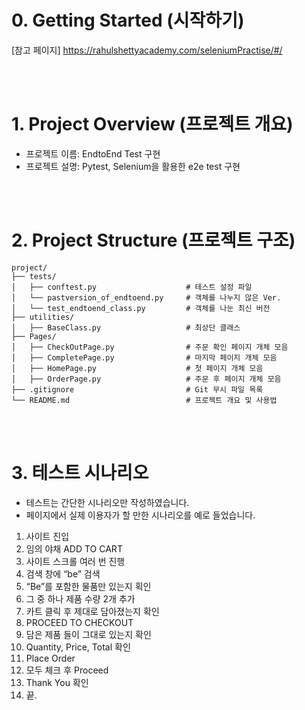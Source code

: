 # 0. Getting Started (시작하기)
[참고 페이지] https://rahulshettyacademy.com/seleniumPractise/#/

<br/>
<br/>

# 1. Project Overview (프로젝트 개요)
- 프로젝트 이름: EndtoEnd Test 구현
- 프로젝트 설명: Pytest, Selenium을 활용한 e2e test 구현

<br/>
<br/>

# 2. Project Structure (프로젝트 구조)
```plaintext
project/
├── tests/
│   ├── conftest.py                    # 테스트 설정 파일
│   └── pastversion_of_endtoend.py     # 객체를 나누지 않은 Ver.
│   └── test_endtoend_class.py         # 객체를 나눈 최신 버전
├── utilities/  
│   ├── BaseClass.py                   # 최상단 클래스
├── Pages/          
│   ├── CheckOutPage.py                # 주문 확인 페이지 개체 모음
│   ├── CompletePage.py                # 마지막 페이지 개체 모음
│   ├── HomePage.py                    # 첫 페이지 개체 모음
│   ├── OrderPage.py                   # 주문 후 페이지 개체 모음
├── .gitignore                         # Git 무시 파일 목록
└── README.md                          # 프로젝트 개요 및 사용법
```

<br/>
<br/>

# 3. 테스트 시나리오
- 테스트는 간단한 시나리오만 작성하였습니다.
- 페이지에서 실제 이용자가 할 만한 시나리오를 예로 들었습니다.

1. 사이트 진입
2. 임의 야채 ADD TO CART
3. 사이트 스크롤 여러 번 진행
4. 검색 창에 “be” 검색
5. “Be”를 포함한 물품만 있는지 획인
6. 그 중 하나 제품 수량 2개 추가
7. 카트 클릭 후 제대로 담아졌는지 확인
8. PROCEED TO CHECKOUT
9. 담은 제품 들이 그대로 있는지 확인
10. Quantity, Price, Total 확인
11. Place Order
12. 모두 체크 후 Proceed
13. Thank You 확인
14. 끝.
